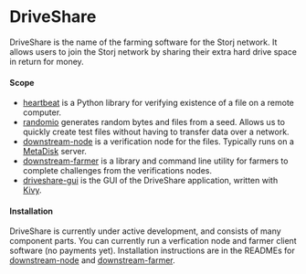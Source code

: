 DriveShare
==========

DriveShare is the name of the farming software for the Storj network. It allows users to join the Storj network by sharing their extra hard drive space in return for money. 

#### Scope

- [heartbeat](https://github.com/storj/heartbeat) is a Python library for verifying existence of a file on a remote computer.
- [randomio](https://github.com/storj/randomio) generates random bytes and files from a seed. Allows us to quickly create test files without having to transfer data over a network.
- [downstream-node](https://github.com/Storj/downstream-node) is a verification node for the files. Typically runs on a [MetaDisk](https://github.com/Storj/MetaDisk/) server. 
- [downstream-farmer](https://github.com/Storj/downstream-farmer) is a library and command line utility for farmers to complete challenges from the verifications nodes.
- [driveshare-gui](https://github.com/Storj/driveshare-gui) is the GUI of the DriveShare application, written with [Kivy](http://kivy.org/).

#### Installation

DriveShare is currently under active development, and consists of many component parts. You can currently run a verfication node and farmer client software (no payments yet). Installation instructions are in the READMEs for [downstream-node](https://github.com/Storj/downstream-node) and [downstream-farmer](https://github.com/Storj/downstream-farmer).
